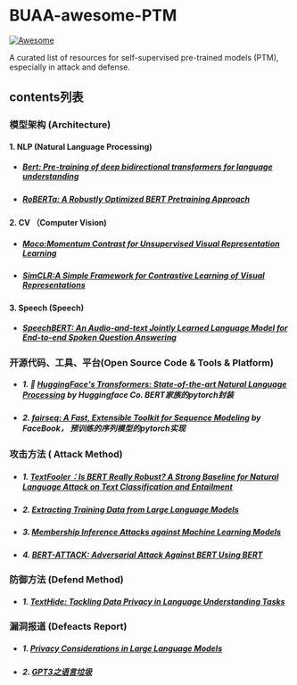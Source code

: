 # BUAA-awesome-PTM

[![Awesome](https://awesome.re/badge.svg)](https://awesome.re)

A curated list of resources for self-supervised pre-trained models (PTM), especially in attack and defense.

## contents列表

### 模型架构 (Architecture)
#### 1. NLP (Natural Language Processing)

* #####  [Bert: Pre-training of deep bidirectional transformers for language understanding](https://arxiv.org/abs/1810.04805)
* #####  [RoBERTa: A Robustly Optimized BERT Pretraining Approach](https://arxiv.org/abs/1907.11692)

#### 2. CV （Computer Vision)

* ##### [Moco:Momentum Contrast for Unsupervised Visual Representation Learning](https://arxiv.org/abs/1911.05722)
* ##### [SimCLR:A Simple Framework for Contrastive Learning of Visual Representations](https://arxiv.org/abs/2002.05709?ref=hackernoon.com)

#### 3. Speech (Speech)

* ##### [SpeechBERT: An Audio-and-text Jointly Learned Language Model for End-to-end Spoken Question Answering](https://arxiv.org/abs/1910.11559)


### 开源代码、工具、平台(Open Source Code & Tools & Platform)

 * ##### 1. 🤗 [HuggingFace's Transformers: State-of-the-art Natural Language Processing](https://github.com/huggingface/transformers) by Huggingface Co. BERT家族的pytorch封装
 * ##### 2. [fairseq: A Fast, Extensible Toolkit for Sequence Modeling](https://github.com/pytorch/fairseq) by FaceBook， 预训练的序列模型的pytorch实现

### 攻击方法 ( Attack Method)

* ##### 1. [TextFooler：Is BERT Really Robust? A Strong Baseline for Natural Language Attack on Text Classification and Entailment](https://arxiv.org/abs/1907.11932)
* ##### 2. [Extracting Training Data from Large Language Models](https://arxiv.org/abs/2012.07805)
* ##### 3. [Membership Inference Attacks against Machine Learning Models](https://arxiv.org/abs/1610.05820)
* ##### 4. [BERT-ATTACK: Adversarial Attack Against BERT Using BERT](https://arxiv.org/abs/2004.09984)

### 防御方法 (Defend Method)

* ##### 1. [TextHide: Tackling Data Privacy in Language Understanding Tasks](https://arxiv.org/abs/2010.06053v1)

### 漏洞报道 (Defeacts Report)

* ##### 1. [Privacy Considerations in Large Language Models](https://ai.googleblog.com/2020/12/privacy-considerations-in-large.html)
* ##### 2. [GPT3之语言垃圾](https://mp.weixin.qq.com/s/NWPWc2xPTeXM75O949-ziw)



